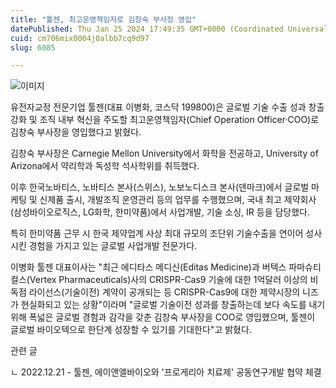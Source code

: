 ```yaml
---
title: "툴젠, 최고운영책임자로 김창숙 부사장 영입"
datePublished: Thu Jan 25 2024 17:49:35 GMT+0000 (Coordinated Universal Time)
cuid: cm706mix0004j0albb7cq9d97
slug: 6085

---
```



![이미지](https://cdn.hashnode.com/res/hashnode/image/upload/v1739260213283/4c326119-dab4-4f49-bd4b-b466809aa68c.jpeg)

유전자교정 전문기업 툴젠(대표 이병화, 코스닥 199800)은 글로벌 기술 수출 성과 창출 강화 및 조직 내부 혁신을 주도할 최고운영책임자(Chief Operation Officer·COO)로 김창숙 부사장을 영입했다고 밝혔다.

김창숙 부사장은 Carnegie Mellon University에서 화학을 전공하고, University of Arizona에서 약리학과 독성학 석사학위를 취득했다.

이후 한국노바티스, 노바티스 본사(스위스), 노보노디스크 본사(덴마크)에서 글로벌 마케팅 및 신제품 출시, 개발조직 운영관리 등의 업무를 수행했으며, 국내 최고 제약회사(삼성바이오로직스, LG화학, 한미약품)에서 사업개발, 기술 소싱, IR 등을 담당했다.

특히 한미약품 근무 시 한국 제약업계 사상 최대 규모의 조단위 기술수출을 연이어 성사시킨 경험을 가지고 있는 글로벌 사업개발 전문가다.

이병화 툴젠 대표이사는 "최근 에디타스 메디신(Editas Medicine)과 버텍스 파마슈티컬스(Vertex Pharmaceuticals)사의 CRISPR-Cas9 기술에 대한 1억달러 이상의 비독점 라이선스(기술이전) 계약이 공개되는 등 CRISPR-Cas9에 대한 제약시장의 니즈가 현실화되고 있는 상황"이라며 "글로벌 기술이전 성과를 창출하는데 보다 속도를 내기 위해 폭넓은 글로벌 경험과 감각을 갖춘 김창숙 부사장을 COO로 영입했으며, 툴젠이 글로벌 바이오텍으로 한단계 성장할 수 있기를 기대한다"고 밝혔다.

관련 글

ㄴ 2022.12.21 - 툴젠, 에이앤엘바이오와 '프로게리아 치료제' 공동연구개발 협약 체결